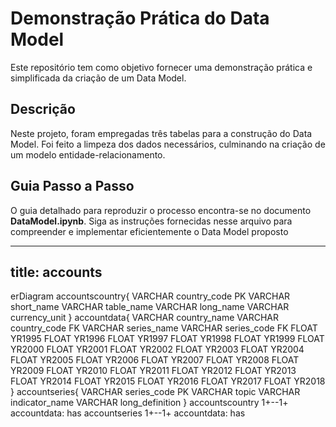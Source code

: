# **Demonstração Prática do Data Model**

Este repositório tem como objetivo fornecer uma demonstração prática e simplificada da criação de um Data Model.

## **Descrição**

Neste projeto, foram empregadas três tabelas para a construção do Data Model. Foi feito a limpeza dos dados necessários, culminando na criação de um modelo entidade-relacionamento.

## **Guia Passo a Passo**

O guia detalhado para reproduzir o processo encontra-se no documento **DataModel.ipynb**. Siga as instruções fornecidas nesse arquivo para compreender e implementar eficientemente o Data Model proposto

---
title: accounts
---
erDiagram
accountscountry{
VARCHAR country_code PK
VARCHAR short_name
VARCHAR table_name
VARCHAR long_name
VARCHAR currency_unit
}
accountdata{
VARCHAR country_name 
VARCHAR country_code FK
VARCHAR series_name 
VARCHAR series_code FK
FLOAT YR1995 
FLOAT YR1996
FLOAT YR1997
FLOAT YR1998
FLOAT YR1999
FLOAT YR2000
FLOAT YR2001
FLOAT YR2002
FLOAT YR2003
FLOAT YR2004
FLOAT YR2005
FLOAT YR2006
FLOAT YR2007
FLOAT YR2008
FLOAT YR2009
FLOAT YR2010
FLOAT YR2011
FLOAT YR2012
FLOAT YR2013
FLOAT YR2014
FLOAT YR2015
FLOAT YR2016
FLOAT YR2017
FLOAT YR2018
}
accountseries{
VARCHAR series_code PK
VARCHAR topic
VARCHAR indicator_name
VARCHAR long_definition
}
accountscountry 1+--1+ accountdata: has
accountseries 1+--1+ accountdata: has
